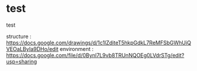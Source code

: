 test
====

test

structure 	: https://docs.google.com/drawings/d/1c1lZditeT5hkpGdkL7ReMFSbGWhUiQVEOaLByIa9DHo/edit
environment : https://docs.google.com/file/d/0Bynl7L9vb8TRUnNQOEg0LVdrSTg/edit?usp=sharing